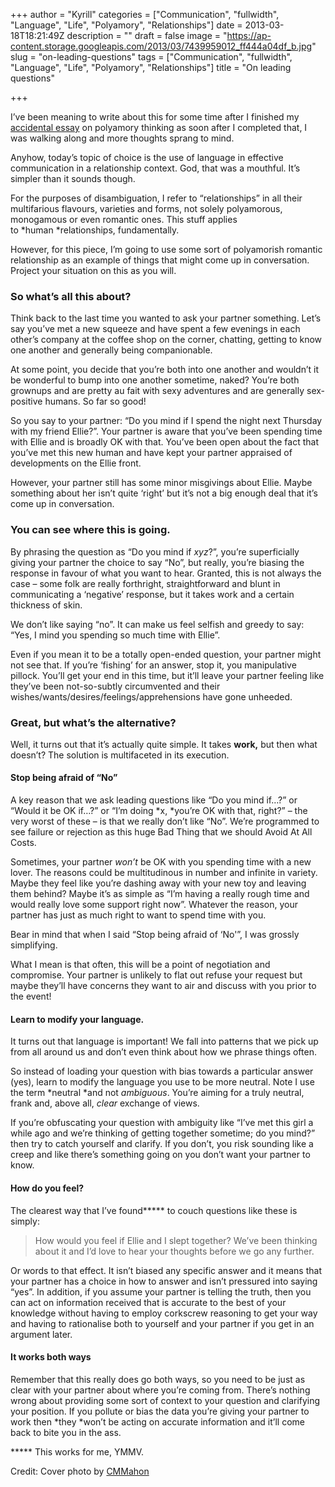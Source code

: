 +++
author = "Kyrill"
categories = ["Communication", "fullwidth", "Language", "Life", "Polyamory", "Relationships"]
date = 2013-03-18T18:21:49Z
description = ""
draft = false
image = "https://ap-content.storage.googleapis.com/2013/03/7439959012_ff444a04df_b.jpg"
slug = "on-leading-questions"
tags = ["Communication", "fullwidth", "Language", "Life", "Polyamory", "Relationships"]
title = "On leading questions"

+++


I’ve been meaning to write about this for some time after I finished my [accidental essay](http://antisp.in/blog/2012/10/thinking-about-polyamory/ "Thinking about Polyamory?") on polyamory thinking as soon after I completed that, I was walking along and more thoughts sprang to mind.

Anyhow, today’s topic of choice is the use of language in effective communication in a relationship context. God, that was a mouthful. It’s simpler than it sounds though.

For the purposes of disambiguation, I refer to “relationships” in all their multifarious flavours, varieties and forms, not solely polyamorous, monogamous or even romantic ones. This stuff applies to *human *relationships, fundamentally.

However, for this piece, I’m going to use some sort of polyamorish romantic relationship as an example of things that might come up in conversation. Project your situation on this as you will.

### So what’s all this about?

Think back to the last time you wanted to ask your partner something. Let’s say you’ve met a new squeeze and have spent a few evenings in each other’s company at the coffee shop on the corner, chatting, getting to know one another and generally being companionable.

At some point, you decide that you’re both into one another and wouldn’t it be wonderful to bump into one another sometime, naked? You’re both grownups and are pretty au fait with sexy adventures and are generally sex-positive humans. So far so good!

So you say to your partner: “Do you mind if I spend the night next Thursday with my friend Ellie?”. Your partner is aware that you’ve been spending time with Ellie and is broadly OK with that. You’ve been open about the fact that you’ve met this new human and have kept your partner appraised of developments on the Ellie front.

However, your partner still has some minor misgivings about Ellie. Maybe something about her isn’t quite ‘right’ but it’s not a big enough deal that it’s come up in conversation.

### You can see where this is going.

By phrasing the question as “Do you mind if *xyz*?”, you’re superficially giving your partner the choice to say “No”, but really, you’re biasing the response in favour of what you want to hear. Granted, this is not always the case – some folk are really forthright, straightforward and blunt in communicating a ‘negative’ response, but it takes work and a certain thickness of skin.

We don’t like saying “no”. It can make us feel selfish and greedy to say: “Yes, I mind you spending so much time with Ellie”.

Even if you mean it to be a totally open-ended question, your partner might not see that. If you’re ‘fishing’ for an answer, stop it, you manipulative pillock. You’ll get your end in this time, but it’ll leave your partner feeling like they’ve been not-so-subtly circumvented and their wishes/wants/desires/feelings/apprehensions have gone unheeded.

### Great, but what’s the alternative?

Well, it turns out that it’s actually quite simple. It takes **work,** but then what doesn’t? The solution is multifaceted in its execution.

#### Stop being afraid of “No”

A key reason that we ask leading questions like “Do you mind if…?” or “Would it be OK if…?” or “I’m doing *x, *you’re OK with that, right?” – the very worst of these – is that we really don’t like “No”. We’re programmed to see failure or rejection as this huge Bad Thing that we should Avoid At All Costs.

Sometimes, your partner *won’t* be OK with you spending time with a new lover. The reasons could be multitudinous in number and infinite in variety. Maybe they feel like you’re dashing away with your new toy and leaving them behind? Maybe it’s as simple as “I’m having a really rough time and would really love some support right now”. Whatever the reason, your partner has just as much right to want to spend time with you.

Bear in mind that when I said “Stop being afraid of ‘No'”, I was grossly simplifying.

What I mean is that often, this will be a point of negotiation and compromise. Your partner is unlikely to flat out refuse your request but maybe they’ll have concerns they want to air and discuss with you prior to the event!

#### Learn to modify your language.

It turns out that language is important! We fall into patterns that we pick up from all around us and don’t even think about how we phrase things often.

So instead of loading your question with bias towards a particular answer (yes), learn to modify the language you use to be more neutral. Note I use the term *neutral *and not *ambiguous*. You’re aiming for a truly neutral, frank and, above all, *clear* exchange of views.

If you’re obfuscating your question with ambiguity like “I’ve met this girl a while ago and we’re thinking of getting together sometime; do you mind?” then try to catch yourself and clarify. If you don’t, you risk sounding like a creep and like there’s something going on you don’t want your partner to know.

#### How do you feel?

The clearest way that I’ve found***** to couch questions like these is simply:

> How would you feel if Ellie and I slept together? We’ve been thinking about it and I’d love to hear your thoughts before we go any further.

Or words to that effect. It isn’t biased any specific answer and it means that your partner has a choice in how to answer and isn’t pressured into saying “yes”. In addition, if you assume your partner is telling the truth, then you can act on information received that is accurate to the best of your knowledge without having to employ corkscrew reasoning to get your way and having to rationalise both to yourself and your partner if you get in an argument later.

#### It works both ways

Remember that this really does go both ways, so you need to be just as clear with your partner about where you’re coming from. There’s nothing wrong about providing some sort of context to your question and clarifying your position. If you pollute or bias the data you’re giving your partner to work then *they *won’t be acting on accurate information and it’ll come back to bite you in the ass.

***** This works for me, YMMV.

Credit: Cover photo by [CMMahon](http://www.flickr.com/photos/cmahon/7439959012/)


